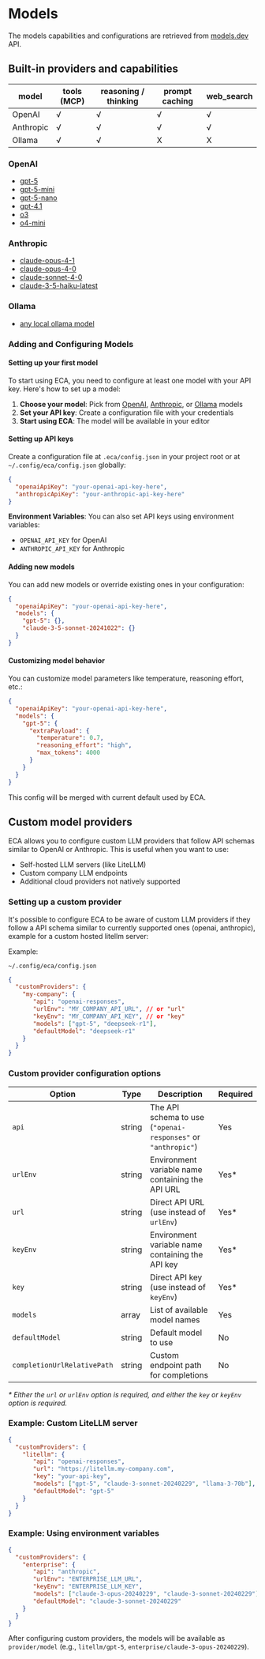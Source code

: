 # Models

The models capabilities and configurations are retrieved from [models.dev](https://models.dev) API.

## Built-in providers and capabilities

| model     | tools (MCP) | reasoning / thinking | prompt caching | web_search |
|-----------|-------------|----------------------|----------------|------------|
| OpenAI    | √           | √                    | √              | √          |
| Anthropic | √           | √                    | √              | √          |
| Ollama    | √           | √                    | X              | X          |

### OpenAI

- [gpt-5](https://platform.openai.com/docs/models/gpt-5)
- [gpt-5-mini](https://platform.openai.com/docs/models/gpt-5-mini)
- [gpt-5-nano](https://platform.openai.com/docs/models/gpt-5-nano)
- [gpt-4.1](https://platform.openai.com/docs/models/gpt-4.1)
- [o3](https://platform.openai.com/docs/models/o3)
- [o4-mini](https://platform.openai.com/docs/models/o4-mini)

### Anthropic

- [claude-opus-4-1](https://docs.anthropic.com/en/docs/about-claude/models/overview)
- [claude-opus-4-0](https://docs.anthropic.com/en/docs/about-claude/models/overview)
- [claude-sonnet-4-0](https://docs.anthropic.com/en/docs/about-claude/models/overview)
- [claude-3-5-haiku-latest](https://docs.anthropic.com/en/docs/about-claude/models/overview)

### Ollama

- [any local ollama model](https://ollama.com/search)

### Adding and Configuring Models

#### Setting up your first model

To start using ECA, you need to configure at least one model with your API key. Here's how to set up a model:

1. **Choose your model**: Pick from [OpenAI](#openai), [Anthropic](#anthropic), or [Ollama](#ollama) models
2. **Set your API key**: Create a configuration file with your credentials
3. **Start using ECA**: The model will be available in your editor

#### Setting up API keys

Create a configuration file at `.eca/config.json` in your project root or at `~/.config/eca/config.json` globally:

```json
{
  "openaiApiKey": "your-openai-api-key-here",
  "anthropicApiKey": "your-anthropic-api-key-here"
}
```

**Environment Variables**: You can also set API keys using environment variables:
- `OPENAI_API_KEY` for OpenAI
- `ANTHROPIC_API_KEY` for Anthropic

#### Adding new models

You can add new models or override existing ones in your configuration:

```json
{
  "openaiApiKey": "your-openai-api-key-here",
  "models": {
    "gpt-5": {},
    "claude-3-5-sonnet-20241022": {}
  }
}
```

#### Customizing model behavior

You can customize model parameters like temperature, reasoning effort, etc.:

```json
{
  "openaiApiKey": "your-openai-api-key-here",
  "models": {
    "gpt-5": {
      "extraPayload": {
        "temperature": 0.7,
        "reasoning_effort": "high",
        "max_tokens": 4000
      }
    }
  }
}
```

This config will be merged with current default used by ECA.

## Custom model providers

ECA allows you to configure custom LLM providers that follow API schemas similar to OpenAI or Anthropic. This is useful when you want to use:

- Self-hosted LLM servers (like LiteLLM)
- Custom company LLM endpoints
- Additional cloud providers not natively supported

### Setting up a custom provider

It's possible to configure ECA to be aware of custom LLM providers if they follow a API schema similar to currently supported ones (openai, anthropic), example for a custom hosted litellm server:

Example:

`~/.config/eca/config.json`
```json
{
  "customProviders": {
    "my-company": {
       "api": "openai-responses",
       "urlEnv": "MY_COMPANY_API_URL", // or "url"
       "keyEnv": "MY_COMPANY_API_KEY", // or "key"
       "models": ["gpt-5", "deepseek-r1"],
       "defaultModel": "deepseek-r1"
    }
  }
}
```

### Custom provider configuration options

| Option | Type | Description | Required |
|--------|------|-------------|----------|
| `api` | string | The API schema to use (`"openai-responses"` or `"anthropic"`) | Yes |
| `urlEnv` | string | Environment variable name containing the API URL | Yes* |
| `url` | string | Direct API URL (use instead of `urlEnv`) | Yes* |
| `keyEnv` | string | Environment variable name containing the API key | Yes* |
| `key` | string | Direct API key (use instead of `keyEnv`) | Yes* |
| `models` | array | List of available model names | Yes |
| `defaultModel` | string | Default model to use | No |
| `completionUrlRelativePath` | string | Custom endpoint path for completions | No |

_* Either the `url` or `urlEnv` option is required, and either the `key` or `keyEnv` option is required._

### Example: Custom LiteLLM server

```json
{
  "customProviders": {
    "litellm": {
       "api": "openai-responses",
       "url": "https://litellm.my-company.com",
       "key": "your-api-key",
       "models": ["gpt-5", "claude-3-sonnet-20240229", "llama-3-70b"],
       "defaultModel": "gpt-5"
    }
  }
}
```

### Example: Using environment variables

```json
{
  "customProviders": {
    "enterprise": {
       "api": "anthropic",
       "urlEnv": "ENTERPRISE_LLM_URL",
       "keyEnv": "ENTERPRISE_LLM_KEY",
       "models": ["claude-3-opus-20240229", "claude-3-sonnet-20240229"],
       "defaultModel": "claude-3-sonnet-20240229"
    }
  }
}
```

After configuring custom providers, the models will be available as `provider/model` (e.g., `litellm/gpt-5`, `enterprise/claude-3-opus-20240229`).
